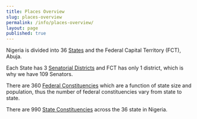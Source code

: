```yaml
---
title: Places Overview
slug: places-overview
permalink: /info/places-overview/
layout: page
published: true
---
```


Nigeria is divided into 36 [States](/place/is/state/ "States of Nigeria") and the Federal Capital Territory (FCT), Abuja.

Each State has 3 [Senatorial Districts](/place/is/senatorial-district/ "Senatorial Districts") and FCT has only 1 district, which is why we have 109 Senators.

There are 360 [Federal Constituencies](/place/is/federal-constituency/ "Federal Constituencies") which are a function of state size and population, thus the number of federal constituencies vary from state to state.

There are 990 [State Constituencies](/position/state-representatives "State Constituencies") across the 36 state in Nigeria.
